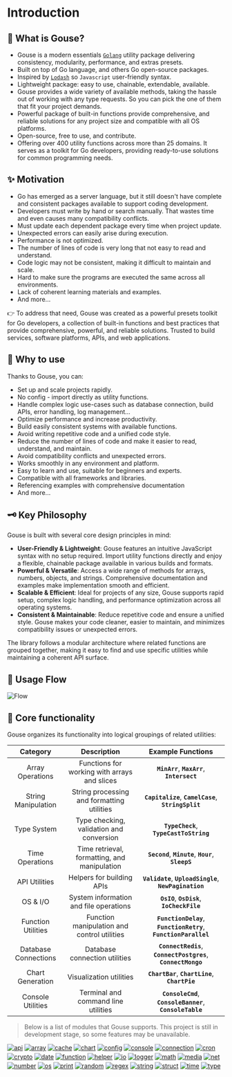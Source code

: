# Introduction

## 🧠 What is Gouse?

- Gouse is a modern essentials [`Golang`](https://golang.org/) utility package delivering consistency, modularity, performance, and extras presets.
- Built on top of Go language, and others Go open-source packages.
- Inspired by [`Lodash`](https://lodash.com/) so `Javascript` user-friendly syntax.
- Lightweight package: easy to use, chainable, extendable, available.
- Gouse provides a wide variety of available methods, taking the hassle out of working with any type requests. So you can pick the one of them that fit your project demands.
- Powerful package of built-in functions provide comprehensive, and reliable solutions for any project size and compatible with all OS platforms.
- Open-source, free to use, and contribute.
- Offering over 400 utility functions across more than 25 domains. It serves as a toolkit for Go developers, providing ready-to-use solutions for common programming needs.

## ✨ Motivation

- Go has emerged as a server language, but it still doesn't have complete and consistent packages available to support coding development.
- Developers must write by hand or search manually. That wastes time and even causes many compatibility conflicts.
- Must update each dependent package every time when project update.
- Unexpected errors can easily arise during execution.
- Performance is not optimized.
- The number of lines of code is very long that not easy to read and understand.
- Code logic may not be consistent, making it difficult to maintain and scale.
- Hard to make sure the programs are executed the same across all environments.
- Lack of coherent learning materials and examples.
- And more...

👉 To address that need, Gouse was created as a powerful presets toolkit for Go developers, a collection of built-in functions and best practices that provide comprehensive, powerful, and reliable solutions. Trusted to build services, software platforms, APIs, and web applications.

## 🎯 Why to use

Thanks to Gouse, you can:

- Set up and scale projects rapidly.
- No config - import directly as utility functions.
- Handle complex logic use-cases such as database connection, build APIs, error handling, log management...
- Optimize performance and increase productivity.
- Build easily consistent systems with available functions.
- Avoid writing repetitive code and a unified code style.
- Reduce the number of lines of code and make it easier to read, understand, and maintain.
- Avoid compatibility conflicts and unexpected errors.
- Works smoothly in any environment and platform.
- Easy to learn and use, suitable for beginners and experts.
- Compatible with all frameworks and libraries.
- Referencing examples with comprehensive documentation
- And more...

## 🗝️ Key Philosophy

Gouse is built with several core design principles in mind:

- **User-Friendly & Lightweight**: Gouse features an intuitive JavaScript syntax with no setup required. Import utility functions directly and enjoy a flexible, chainable package available in various builds and formats.
- **Powerful & Versatile**: Access a wide range of methods for arrays, numbers, objects, and strings. Comprehensive documentation and examples make implementation smooth and efficient.
- **Scalable & Efficient**: Ideal for projects of any size, Gouse supports rapid setup, complex logic handling, and performance optimization across all operating systems.
- **Consistent & Maintainable**: Reduce repetitive code and ensure a unified style. Gouse makes your code cleaner, easier to maintain, and minimizes compatibility issues or unexpected errors.

The library follows a modular architecture where related functions are grouped together, making it easy to find and use specific utilities while maintaining a coherent API surface.

## 🗾 Usage Flow

![Flow](../img/flow.png)

## 🚀 Core functionality

Gouse organizes its functionality into logical groupings of related utilities:

|       Category       |                 Description                  |                        Example Functions                         |
| :------------------: | :------------------------------------------: | :--------------------------------------------------------------: |
|   Array Operations   | Functions for working with arrays and slices |           **`MinArr`**, **`MaxArr`**, **`Intersect`**            |
| String Manipulation  |  String processing and formatting utilities  |       **`Capitalize`**, **`CamelCase`**, **`StringSplit`**       |
|     Type System      |   Type checking, validation and conversion   |             **`TypeCheck`**, **`TypeCastToString`**              |
|   Time Operations    | Time retrieval, formatting, and manipulation |       **`Second`**, **`Minute`**, **`Hour`**, **`SleepS`**       |
|    API Utilities     |          Helpers for building APIs           |     **`Validate`**, **`UploadSingle`**, **`NewPagination`**      |
|       OS & I/O       |    System information and file operations    |           **`OsIO`**, **`OsDisk`**, **`IoCheckFile`**            |
|  Function Utilities  | Function manipulation and control utilities  | **`FunctionDelay`**, **`FunctionRetry`**, **`FunctionParallel`** |
| Database Connections |        Database connection utilities         |  **`ConnectRedis`**, **`ConnectPostgres`**, **`ConnectMongo`**   |
|   Chart Generation   |           Visualization utilities            |         **`ChartBar`**, **`ChartLine`**, **`ChartPie`**          |
|  Console Utilities   |     Terminal and command line utilities      |    **`ConsoleCmd`**, **`ConsoleBanner`**, **`ConsoleTable`**     |

> Below is a list of modules that Gouse supports. This project is still in development stage, so some features may be unavailable.

<div style="display: flex; flex-wrap: wrap; gap: 4px;">
  <a href="/receipts/api"><img src="https://img.shields.io/badge/Api-teal" alt="api" /></a>
  <a href="/receipts/array"><img src="https://img.shields.io/badge/Array-teal" alt="array" /></a>
  <a href="/receipts/cache"><img src="https://img.shields.io/badge/Cache-teal" alt="cache" /></a>
  <a href="/receipts/chart"><img src="https://img.shields.io/badge/Chart-teal" alt="chart" /></a>
  <a href="/receipts/config"><img src="https://img.shields.io/badge/Config-teal" alt="config" /></a>
  <a href="/receipts/console"><img src="https://img.shields.io/badge/Console-teal" alt="console" /></a>
  <a href="/receipts/connection"><img src="https://img.shields.io/badge/Connection-teal" alt="connection" /></a>
  <a href="/receipts/cron"><img src="https://img.shields.io/badge/Cron-teal" alt="cron" /></a>
  <a href="/receipts/crypto"><img src="https://img.shields.io/badge/Crypto-teal" alt="crypto" /></a>
  <a href="/receipts/date"><img src="https://img.shields.io/badge/Date-teal" alt="date" /></a>
  <a href="/receipts/function"><img src="https://img.shields.io/badge/Function-teal" alt="function" /></a>
  <a href="/receipts/helper"><img src="https://img.shields.io/badge/Helper-teal" alt="helper" /></a>
  <a href="/receipts/io"><img src="https://img.shields.io/badge/I/O-teal" alt="io" /></a>
  <a href="/receipts/logger"><img src="https://img.shields.io/badge/Logger-teal" alt="logger" /></a>
  <a href="/receipts/math"><img src="https://img.shields.io/badge/Math-teal" alt="math" /></a>
  <a href="/receipts/media"><img src="https://img.shields.io/badge/Media-teal" alt="media" /></a>
  <a href="/receipts/net"><img src="https://img.shields.io/badge/Net-teal" alt="net" /></a>
  <a href="/receipts/number"><img src="https://img.shields.io/badge/Number-teal" alt="number" /></a>
  <a href="/receipts/os"><img src="https://img.shields.io/badge/OS-teal" alt="os" /></a>
  <a href="/receipts/print"><img src="https://img.shields.io/badge/Print-teal" alt="print" /></a>
  <a href="/receipts/random"><img src="https://img.shields.io/badge/Random-teal" alt="random" /></a>
  <a href="/receipts/regex"><img src="https://img.shields.io/badge/Regex-teal" alt="regex" /></a>
  <a href="/receipts/string"><img src="https://img.shields.io/badge/String-teal" alt="string" /></a>
  <a href="/receipts/struct"><img src="https://img.shields.io/badge/Struct-teal" alt="struct" /></a>
  <a href="/receipts/time"><img src="https://img.shields.io/badge/Time-teal" alt="time" /></a>
  <a href="/receipts/type"><img src="https://img.shields.io/badge/Type-teal" alt="type" /></a>
</div>
